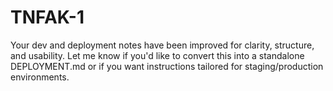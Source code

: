 # TNFAK-1
Your dev and deployment notes have been improved for clarity, structure, and usability. Let me know if you'd like to convert this into a standalone DEPLOYMENT.md or if you want instructions tailored for staging/production environments.
